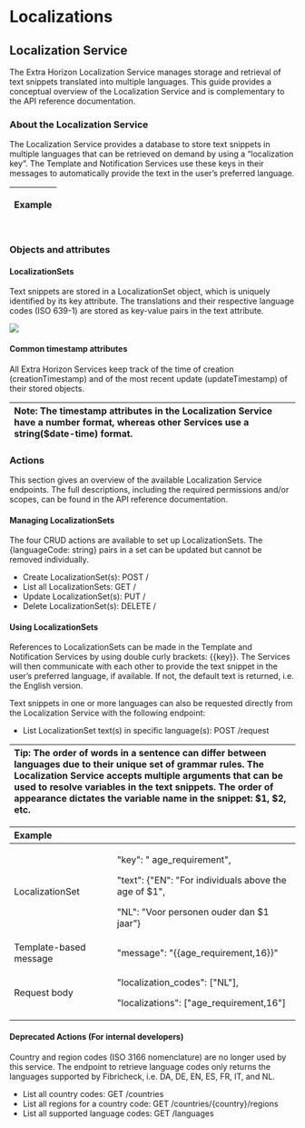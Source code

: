 # Localizations



## Localization Service

The Extra Horizon Localization Service manages storage and retrieval of text snippets translated into multiple languages. This guide provides a conceptual overview of the Localization Service and is complementary to the API reference documentation.

### About the Localization Service

The Localization Service provides a database to store text snippets in multiple languages that can be retrieved on demand by using a “localization key”. The Template and Notification Services use these keys in their messages to automatically provide the text in the user’s preferred language. 

<table>
  <thead>
    <tr>
      <th style="text-align:left">
        <p>Example</p>
        <p>
          <img src="https://lh4.googleusercontent.com/EoWe1p3noBGRp59m4J3OAroSDkfsbbAwPolDy5lZO3WQ1fxyetCwLsxgD4YlUJeY_i961KNuxuTIOdmo_RFq_Wq3vZPOvTD4XG4uT4Xi4GQ_sXT6hHddHhO9qU1By1mETyWHjLY=s0"
          alt/>
        </p>
      </th>
    </tr>
  </thead>
  <tbody></tbody>
</table>

### Objects and attributes

#### LocalizationSets

Text snippets are stored in a LocalizationSet object, which is uniquely identified by its key attribute. The translations and their respective language codes \(ISO 639-1\) are stored as key-value pairs in the text attribute. 

![](https://lh4.googleusercontent.com/PEylWnecR8M3PCNVN-uVAg6VsQOitznySjo2DZShgoka-qxK3Q4Q-6XGbnxsrBWNI3a1wpJH7t3ctwX83GdHB31tyC5ZZ46wNvuGCHNBB67le81Y_4B1avp-hJIYbDm6XTm4wYE=s0)

#### Common timestamp attributes

All Extra Horizon Services keep track of the time of creation \(creationTimestamp\) and of the most recent update \(updateTimestamp\) of their stored objects.

| Note: The timestamp attributes in the Localization Service have a number format, whereas other Services use a string\($date-time\) format. |
| :--- |


### Actions

This section gives an overview of the available Localization Service endpoints. The full descriptions, including the required permissions and/or scopes, can be found in the API reference documentation.

#### Managing LocalizationSets

The four CRUD actions are available to set up LocalizationSets. The {languageCode: string} pairs in a set can be updated but cannot be removed individually. 

* Create LocalizationSet\(s\): POST /
* List all LocalizationSets: GET /
* Update LocalizationSet\(s\): PUT /
* Delete LocalizationSet\(s\): DELETE /

#### Using LocalizationSets

References to LocalizationSets can be made in the Template and Notification Services by using double curly brackets: {{key}}. The Services will then communicate with each other to provide the text snippet in the user’s preferred language, if available. If not, the default text is returned, i.e. the English version. 

Text snippets in one or more languages can also be requested directly from the Localization Service with the following endpoint:

* List LocalizationSet text\(s\) in specific language\(s\): POST /request

| Tip: The order of words in a sentence can differ between languages due to their unique set of grammar rules. The Localization Service accepts multiple arguments that can be used to resolve variables in the text snippets. The order of appearance dictates the variable name in the snippet: $1, $2, etc.  |
| :--- |


<table>
  <thead>
    <tr>
      <th style="text-align:left">Example</th>
      <th style="text-align:left"></th>
    </tr>
  </thead>
  <tbody>
    <tr>
      <td style="text-align:left">LocalizationSet
        <br />
      </td>
      <td style="text-align:left">
        <p>&quot;key&quot;: &quot; age_requirement&quot;,</p>
        <p>&quot;text&quot;: {&quot;EN&quot;: &quot;For individuals above the age
          of $1&quot;,</p>
        <p>&quot;NL&quot;: &quot;Voor personen ouder dan $1 jaar&#x201D;}</p>
      </td>
    </tr>
    <tr>
      <td style="text-align:left">Template-based message</td>
      <td style="text-align:left">&quot;message&quot;: &quot;{{age_requirement,16}}&quot;</td>
    </tr>
    <tr>
      <td style="text-align:left">Request body</td>
      <td style="text-align:left">
        <p>&quot;localization_codes&quot;: [&quot;NL&quot;],</p>
        <p>&quot;localizations&quot;: [&quot;age_requirement,16&quot;]</p>
      </td>
    </tr>
  </tbody>
</table>

#### Deprecated Actions \(For internal developers\)

Country and region codes \(ISO 3166 nomenclature\) are no longer used by this service. The endpoint to retrieve language codes only returns the languages supported by Fibricheck, i.e. DA, DE, EN, ES, FR, IT, and NL.

* List all country codes: GET /countries
* List all regions for a country code: GET /countries/{country}/regions
* List all supported language codes: GET /languages

